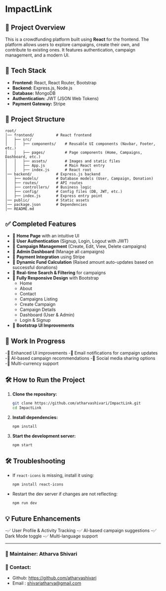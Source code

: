 # ImpactLink

## 📌 Project Overview

This is a crowdfunding platform built using **React** for the frontend. The platform allows users to explore campaigns, create their own, and contribute to existing ones. It features authentication, campaign management, and a modern UI.

## 🚀 Tech Stack

- **Frontend:** React, React Router, Bootstrap
- **Backend:** Express.js, Node.js
- **Database:** MongoDB
- **Authentication:** JWT (JSON Web Tokens)
- **Payment Gateway:** Stripe

## 📂 Project Structure

```
root/
│── frontend/          # React frontend
│   ├── src/
│   │   ├── components/    # Reusable UI components (Navbar, Footer, etc.)
│   │   ├── pages/         # Page components (Home, Campaigns, Dashboard, etc.)
│   │   ├── assets/        # Images and static files
│   │   ├── App.js         # Main React entry
│   │   ├── index.js       # React root
│── backend/           # Express.js backend
│   ├── models/        # Database models (User, Campaign, Donation)
│   ├── routes/        # API routes
│   ├── controllers/   # Business logic
│   ├── config/        # Config files (DB, JWT, etc.)
│   ├── index.js       # Express entry point
│── public/            # Static assets
│── package.json       # Dependencies
│── README.md
```

## ✅ Completed Features

- 📌 **Home Page** with an intuitive UI
- 📌 **User Authentication** (Signup, Login, Logout with JWT)
- 📌 **Campaign Management** (Create, Edit, View, Delete campaigns)
-  📌 **Admin Dashboard** (Manage all campaigns)
- 📌 **Payment Integration** using Stripe
-  📌 **Dynamic Fund Calculation** (Raised amount auto-updates based on successful donations)
- 📌 **Real-time Search & Filtering** for campaigns
- 📌 **Fully Responsive Design** with Bootstrap
  - Home
  - About
  - Contact
  - Campaigns Listing
  - Create Campaign
  - Campaign Details
  - Dashboard (User & Admin)
  - Login & Signup
- 📌 **Bootstrap UI Improvements**

## 🔄 Work In Progress

-🔹 Enhanced UI improvements
-🔹 Email notifications for campaign updates
-🔹 AI-based campaign recommendations
-🔹 Social media sharing options
-🔹 Multi-currency support

## 🛠 How to Run the Project

1. **Clone the repository:**
   ```sh
   git clone https://github.com/atharvashivari/ImpactLink.git
   cd ImpactLink
   ```
2. **Install dependencies:**
   ```sh
   npm install
   ```
3. **Start the development server:**
   ```sh
   npm start
   ```

## 🛠 Troubleshooting

- If `react-icons` is missing, install it using:
  ```sh
  npm install react-icons
  ```
- Restart the dev server if changes are not reflecting:
  ```sh
  npm run dev
  ```

## 💡 Future Enhancements

-✅ User Profile & Activity Tracking
-✅ AI-based campaign suggestions
-✅ Dark Mode toggle
-✅ Multi-language support

---

### 📌 Maintainer: **Atharva Shivari**

### 💎 Contact:
-  Github: https://github.com/atharvashivari  
-  Email : shivariatharva@gmail.com

